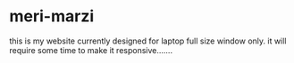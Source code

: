 # meri-marzi
this is my website currently designed for laptop full size window only.
it will require some time to make it responsive.......
